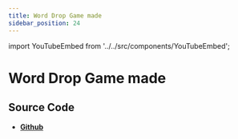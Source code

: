 ```yaml
---
title: Word Drop Game made
sidebar_position: 24
---
```


import YouTubeEmbed from '../../src/components/YouTubeEmbed';

# Word Drop Game made

<YouTubeEmbed videoId="W3N6_sT8bqM" />

## Source Code

- [**Github**](https://github.com/isarojdahal/javascript-workshop)
